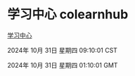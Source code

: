 # 学习中心 colearnhub
[学习中心](http://219.139.197.74:56308/colearnhub/)

2024年 10月 31日 星期四 09:10:01 CST

2024年 10月 31日 星期四 01:10:01 GMT
